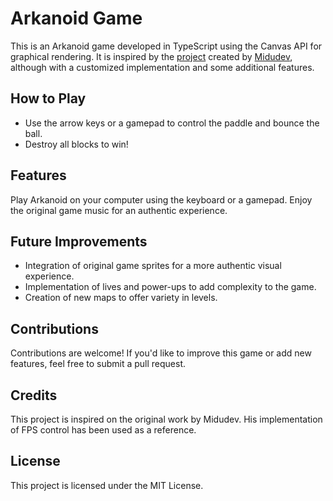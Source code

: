 # Arkanoid Game

This is an Arkanoid game developed in TypeScript using the Canvas API for graphical rendering. It is inspired by the [project](https://github.com/midudev/javascript-100-proyectos/tree/main/02-arkanoid-game) created by [Midudev](https://github.com/midudev), although with a customized implementation and some additional features.

## How to Play
- Use the arrow keys or a gamepad to control the paddle and bounce the ball.
- Destroy all blocks to win!

## Features
Play Arkanoid on your computer using the keyboard or a gamepad.
Enjoy the original game music for an authentic experience.

## Future Improvements

- Integration of original game sprites for a more authentic visual experience.
- Implementation of lives and power-ups to add complexity to the game.
- Creation of new maps to offer variety in levels.

## Contributions

Contributions are welcome! If you'd like to improve this game or add new features, feel free to submit a pull request.

## Credits

This project is inspired on the original work by Midudev. His implementation of FPS control has been used as a reference.

## License

This project is licensed under the MIT License.

